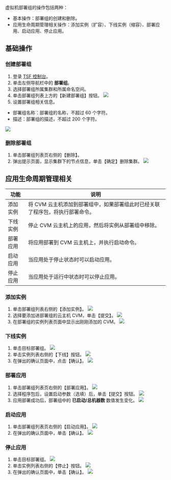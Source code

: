 虚拟机部署组的操作包括两种：

- 基本操作：部署组的创建和删除。
- 应用生命周期管理相关操作：添加实例（扩容）、下线实例（缩容）、部署应用、启动应用、停止应用。

## 基础操作
### 创建部署组
1. 登录 [TSF 控制台](https://console.cloud.tencent.com/tsf/index)。
2. 单击左侧导航栏中的 **部署组**。
3. 选择部署组所属集群和所属命名空间。
4. 单击部署组列表上方的【新建部署组】按钮。
![](https://main.qcloudimg.com/raw/3598c52a2766a58f9c84370396e15dd1.png)
5. 设置部署组相关信息。
 - 部署组名称：部署组的名称，不超过 60 个字符。
 - 描述：部署组的描述，不超过 200 个字符。

 ![](https://main.qcloudimg.com/raw/d35565fedc1b7ba308a41d873850cd64.png)

### 删除部署组
1. 单击部署组列表页右侧的【删除】。
2. 弹出提示页面，显示集群下的节点信息，单击【确定】删除集群。
![](https://main.qcloudimg.com/raw/9dbf6b54c46cc7bb9adaa66a9650dc79.png)

## 应用生命周期管理相关

|功能|说明|
|---|---|
|添加实例 |将 CVM 云主机添加到部署组中，如果部署组此时已经关联了程序包，将执行部署命令。|
|下线实例|停止 CVM 云主机上的应用，然后将实例从部署组中移除。|
|部署应用|将应用部署到 CVM 云主机上，并执行启动命令。|
|启动应用|当应用处于停止状态时可以启动应用。|
|停止应用|当应用处于运行中状态时可以停止应用。|

### 添加实例

1. 单击部署组列表右侧的【添加实例】。
![](https://main.qcloudimg.com/raw/1256b0927b646ca591ce95cc379a145f.png)
2. 选择要添加进部署组的云主机 CVM，单击【提交】。
![](https://main.qcloudimg.com/raw/faec0361e818ebd5d493380bd9f5a0f3.png)
3. 在部署组的实例列表页面中显示出刚刚添加的 CVM。
![](https://main.qcloudimg.com/raw/1b9323a9e228cf69cd8af2516036b31d.png)

### 下线实例
1. 单击目标部署组。
![](https://main.qcloudimg.com/raw/f9b72e3195dec0b186b9c0e49d9821ff.png)
2. 单击实例列表右侧的【下线】按钮。
![](https://main.qcloudimg.com/raw/56ce8bee5db2cb5b1abeece305fc4fd7.png)
3. 在弹出的确认页面中，点击【确认】。
![](https://main.qcloudimg.com/raw/2a0231eb532448e01b1e9860ed80fb62.png)
### 部署应用
1. 单击部署组列表页右侧的【部署应用】。
![](https://main.qcloudimg.com/raw/5913a88a12e8a8095cd470ae656b1388.png)
2. 选择程序包后，设置启动参数（选填）后，单击【提交】按钮。
![](https://main.qcloudimg.com/raw/52fea97ed5d776fb8b72ed936f881c17.png)
3. 应用部署成功后，部署组中的 **已启动/总机器数** 数值发生变化。
![](https://main.qcloudimg.com/raw/28d371bcbacd5562296735108e2f3a27.png)

### 启动应用
1. 单击部署组列表页右侧的【启动应用】。
![](https://main.qcloudimg.com/raw/01db0a6d2ce534fbd8c9912b7abe0e33.png)
2. 在弹出的确认页面中，单击【确认】。
![](https://main.qcloudimg.com/raw/82b2b0fc04f1471b67a2d3d93d0ff071.png)

### 停止应用
1. 单击目标部署组。
![](https://main.qcloudimg.com/raw/f9b72e3195dec0b186b9c0e49d9821ff.png)
2. 单击实例列表右侧的【停止】按钮。
![](https://main.qcloudimg.com/raw/b6c9591afa0b2ff310107a721a9fdd48.png)
3. 在弹出的确认页面中，单击【确认】。
![](https://main.qcloudimg.com/raw/e06c82e23e12fcd404770645e2c8c16c.png)

